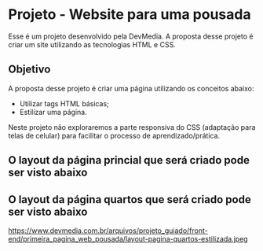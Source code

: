 # Projeto - Website para uma pousada
Esse é um projeto desenvolvido pela DevMedia. A proposta desse projeto é criar um site utilizando as tecnologias HTML e CSS. 

## Objetivo
A proposta desse projeto é criar uma página utilizando os conceitos abaixo:
  - Utilizar tags HTML básicas;
  - Estilizar uma página.

Neste projeto não exploraremos a parte responsiva do CSS (adaptação para telas de celular) para facilitar o processo de aprendizado/prática.

## O layout da página princial que será criado pode ser visto abaixo


## O layout da página quartos que será criado pode ser visto abaixo
https://www.devmedia.com.br/arquivos/projeto_guiado/front-end/primeira_pagina_web_pousada/layout-pagina-quartos-estilizada.jpeg
